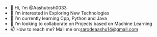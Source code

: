 - 👋 Hi, I’m @Aashutosh0033
- 👀 I’m interested in Exploring New Technologies 
- 🌱 I’m currently learning Cpp, Python and Java 
- 💞️ I’m looking to collaborate on Projects based on Machine Learning 
- 📫 How to reach me? Mail me on:sarodeaashu14@gmail.com 

<!---
Aashutosh0033/Aashutosh0033 is a ✨ special ✨ repository because its `README.md` (this file) appears on your GitHub profile.
You can click the Preview link to take a look at your changes.
--->

